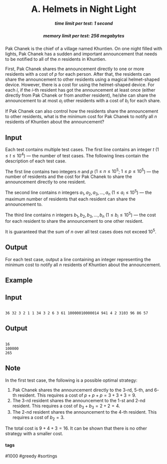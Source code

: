 <h1 style='text-align: center;'> A. Helmets in Night Light</h1>

<h5 style='text-align: center;'>time limit per test: 1 second</h5>
<h5 style='text-align: center;'>memory limit per test: 256 megabytes</h5>

Pak Chanek is the chief of a village named Khuntien. On one night filled with lights, Pak Chanek has a sudden and important announcement that needs to be notified to all of the $n$ residents in Khuntien.

First, Pak Chanek shares the announcement directly to one or more residents with a cost of $p$ for each person. After that, the residents can share the announcement to other residents using a magical helmet-shaped device. However, there is a cost for using the helmet-shaped device. For each $i$, if the $i$-th resident has got the announcement at least once (either directly from Pak Chanek or from another resident), he/she can share the announcement to at most $a_i$ other residents with a cost of $b_i$ for each share.

If Pak Chanek can also control how the residents share the announcement to other residents, what is the minimum cost for Pak Chanek to notify all $n$ residents of Khuntien about the announcement?

## Input

Each test contains multiple test cases. The first line contains an integer $t$ ($1 \leq t \leq 10^4$) — the number of test cases. The following lines contain the description of each test case.

The first line contains two integers $n$ and $p$ ($1 \leq n \leq 10^5$; $1 \leq p \leq 10^5$) — the number of residents and the cost for Pak Chanek to share the announcement directly to one resident.

The second line contains $n$ integers $a_1,a_2,a_3,\ldots,a_n$ ($1\leq a_i\leq10^5$) — the maximum number of residents that each resident can share the announcement to.

The third line contains $n$ integers $b_1,b_2,b_3,\ldots,b_n$ ($1\leq b_i\leq10^5$) — the cost for each resident to share the announcement to one other resident.

It is guaranteed that the sum of $n$ over all test cases does not exceed $10^5$.

## Output

For each test case, output a line containing an integer representing the minimum cost to notify all $n$ residents of Khuntien about the announcement.

## Example

## Input


```

36 32 3 2 1 1 34 3 2 6 3 61 10000010000014 941 4 2 3103 96 86 57
```
## Output


```

16
100000
265

```
## Note

In the first test case, the following is a possible optimal strategy: 

1. Pak Chanek shares the announcement directly to the $3$-rd, $5$-th, and $6$-th resident. This requires a cost of $p+p+p=3+3+3=9$.
2. The $3$-rd resident shares the announcement to the $1$-st and $2$-nd resident. This requires a cost of $b_3+b_3=2+2=4$.
3. The $2$-nd resident shares the announcement to the $4$-th resident. This requires a cost of $b_2=3$.

The total cost is $9+4+3=16$. It can be shown that there is no other strategy with a smaller cost.



#### tags 

#1000 #greedy #sortings 